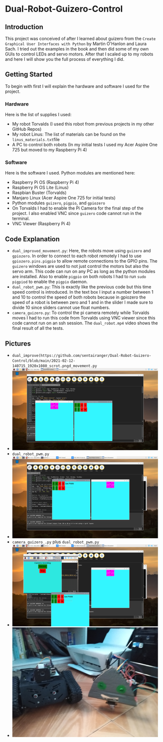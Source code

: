 # Dual-Robot-Guizero-Control

## Introduction

This project was conceived of after I learned about guizero from the `Create Graphical User Interfaces with Python` by Martin O'Hanlon and Laura Sach. I tried out the examples in the book and then did some of my own GUIs to control LEDs and servo motors. After that I scaled up to my robots and here I will show you the full process of everything I did. 

## Getting Started

To begin with first I will explain the hardware and software I used for the project. 

### Hardware

Here is the list of supplies I used:

* My robot Torvalds (I used this robot from previous projects in my other GitHub Repos)
* My robot Linus: The list of materials can be found on the `linus_materials.txt`file
* A PC to control both robots (In my initial tests I used my Acer Aspire One 725 but moved to my Raspberry Pi 4)

### Software

Here is the software I used. Python modules are mentioned here:

* Raspberry Pi OS (Raspberry Pi 4)
* Raspberry Pi OS Lite (Linus)
* Raspbian Buster (Torvalds)
* Manjaro Linux (Acer Aspire One 725 for initial tests)
* Python modules `guizero`, `pigpio`, and `gpiozero`
* On Torvalds I had to enable the Pi Camera for the final step of the project. I also enabled VNC since `guizero` code cannot run in the terminal. 
* VNC Viewer (Raspberry Pi 4)

## Code Explanation

* `dual_improved_movement.py`: Here, the robots move using `guizero` and `gpiozero`. In order to connect to each robot remotely I had to use `gpiozero.pins.pigpio` to allow remote connections to the GPIO pins. The `guizero` windows are used to not just control the motors but also the servo arm. This code can run on any PC as long as the python modules are installed. Also to enable `pigpio` on both robots I had to run `sudo pigpiod` to enable the `pigpio` daemon. 
* `dual_robot_pwm.py`: This is exactly like the previous code but this time speed control is introduced. In the text box I input a number between 1 and 10 to control the speed of both robots because in gpiozero the speed of a robot is between zero and 1 and in the slider I made sure to divide 10 since sliders cannot use float numbers.
* `camera_guizero.py`: To control the pi camera remotely while Torvalds moves I had to run this code from Torvalds using VNC viewer since this code cannot run on an ssh session. The `dual_robot.mp4` video shows the final result of all the tests.

## Pictures

* `dual_improve(https://github.com/sentairanger/Dual-Robot-Guizero-Control/blob/main/2021-02-12-140715_1920x1080_scrot.pngd_movement.py`
* ![dual](https://github.com/sentairanger/Dual-Robot-Guizero-Control/blob/main/2021-02-12-140715_1920x1080_scrot.png)
* `dual_robot_pwm.py`
* ![pwm](https://github.com/sentairanger/Dual-Robot-Guizero-Control/blob/main/2021-02-17-163125_1920x1080_scrot.png)
* `camera_guizero_.py` plus `dual_robot_pwm.py`
* ![camera](https://github.com/sentairanger/Dual-Robot-Guizero-Control/blob/main/2021-02-17-163135_1920x1080_scrot.png)
* ![robots](https://github.com/sentairanger/Dual-Robot-Guizero-Control/blob/main/IMG_20210213_120338052.jpg)
